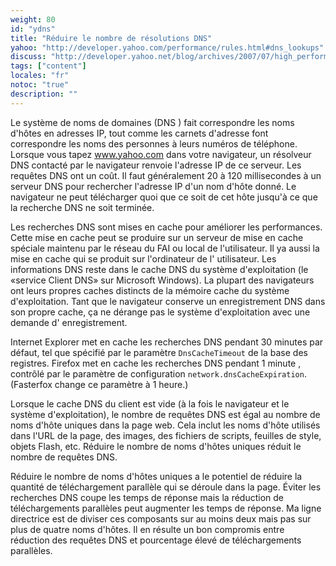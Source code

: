 ```yaml
---
weight: 80
id: "ydns"
title: "Réduire le nombre de résolutions DNS"
yahoo: "http://developer.yahoo.com/performance/rules.html#dns_lookups"
discuss: "http://developer.yahoo.net/blog/archives/2007/07/high_performanc_7.html"
tags: ["content"]
locales: "fr"
notoc: "true"
description: ""
---
```


Le système de noms de domaines (DNS ) fait correspondre les noms d'hôtes en adresses IP, tout comme les carnets d'adresse font correspondre les noms des personnes à leurs numéros de téléphone. Lorsque vous tapez www.yahoo.com dans votre navigateur, un résolveur DNS contacté par le navigateur renvoie l'adresse IP de ce serveur. Les requêtes DNS ont un coût. Il faut généralement 20 à 120 millisecondes à un serveur DNS pour rechercher l'adresse IP d'un nom d'hôte donné. Le navigateur ne peut télécharger quoi que ce soit de cet hôte jusqu'à ce que la recherche DNS ne soit terminée.

Les recherches DNS sont mises en cache pour améliorer les performances. Cette mise en cache peut se produire sur un serveur de mise en cache spéciale maintenu par le réseau du FAI ou local de l'utilisateur. Il ya aussi la mise en cache qui se produit sur l'ordinateur de l' utilisateur. Les informations DNS reste dans le cache DNS du système d'exploitation (le «service Client DNS» sur Microsoft Windows). La plupart des navigateurs ont leurs propres caches distincts de la mémoire cache du système d'exploitation. Tant que le navigateur conserve un enregistrement DNS dans son propre cache, ça ne dérange pas le système d'exploitation avec une demande d' enregistrement.

Internet Explorer met en cache les recherches DNS pendant 30 minutes par défaut, tel que spécifié par le paramètre `DnsCacheTimeout` de la base des registres. Firefox met en cache les recherches DNS pendant 1 minute , contrôlé par le paramètre de configuration `network.dnsCacheExpiration`. (Fasterfox change ce paramètre à 1 heure.)

Lorsque le cache DNS du client est vide (à la fois le navigateur et le système d'exploitation), le nombre de requêtes DNS est égal au nombre de noms d'hôte uniques dans la page web. Cela inclut les noms d'hôte utilisés dans l'URL de la page, des images, des fichiers de scripts, feuilles de style, objets Flash, etc. Réduire le nombre de noms d'hôtes uniques réduit le nombre de requêtes DNS.

Réduire le nombre de noms d'hôtes uniques a le potentiel de réduire la quantité de téléchargement parallèle qui se déroule dans la page. Éviter les recherches DNS coupe les temps de réponse mais la réduction de téléchargements parallèles peut augmenter les temps de réponse. Ma ligne directrice est de diviser ces composants sur au moins deux mais pas sur plus de quatre noms d'hôtes. Il en résulte un bon compromis entre réduction des requêtes DNS et pourcentage élevé de téléchargements parallèles.

